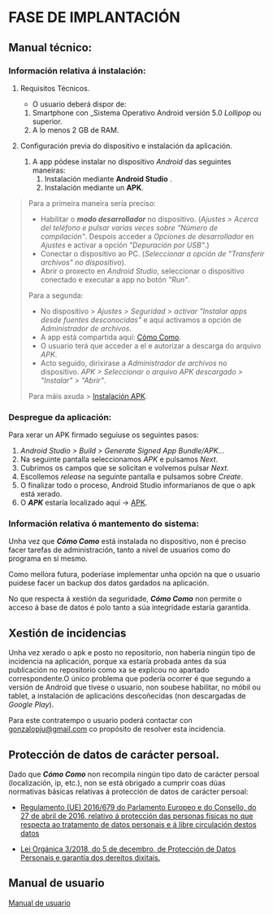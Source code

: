 # FASE DE IMPLANTACIÓN

## Manual técnico:

### Información relativa á instalación: 

1. Requisitos Técnicos.
   
   * O usuario deberá dispor de:
   1. Smartphone con _Sistema Operativo Android versión 5.0 _Lollipop_ ou superior.
   2. A lo menos 2 GB de RAM.

2. Configuración previa do dispositivo e instalación da aplicación.
   1. A app pódese instalar no dispositivo _Android_ das seguintes maneiras:
      1. Instalación mediante **Android Studio** .
      2. Instalación mediante un **APK**.
>
> Para a primeira maneira sería preciso:
>
> - Habilitar o ***modo desarrollador*** no dispositivo. (_Ajustes > Acerca del teléfono e pulsar varias veces sobre "Número de compilación"_. Despois acceder a _Opciones de desarrollador_ en _Ajustes_ e activar a opción _"Depuración por USB"_.)
> - Conectar o dispositivo ao PC. (_Seleccionar a opción de "Transferir archivos" no dispositivo_).
> - Abrir o proxecto en _Android Studio_, seleccionar o dispositivo conectado e executar a app no botón _"Run"_.
>
> Para a segunda:
> - No dispositivo > _Ajustes > Seguridad > activar "Instalar apps desde fuentes desconocidas"_ e aquí activamos a opción de _Administrador de archivos_.
> - A app está compartida aquí:  [Cómo Como](https://drive.google.com/file/d/1Da1_i35HH3dl-YrOaDPx7j1loZjIdBOE/view?usp=drive_link).
> - O usuario terá que acceder a el e autorizar a descarga do arquivo _APK_.
> - Acto seguido, dirixirase a _Administrador de archivos_ no dispositivo. _APK > Seleccionar o arquivo _APK_ descargado > "Instalar" > "Abrir"_.
> 
>Para máis axuda > [Instalación APK](https://www.youtube.com/shorts/gk8HCbpTRV8).
>

### Despregue da aplicación:

Para xerar un APK firmado seguiuse os seguintes pasos:

   1. _Android Studio > Build > Generate Signed App Bundle/APK..._
   2. Na seguinte pantalla seleccionamos _APK_ e pulsamos _Next_.
   3. Cubrimos os campos que se solicitan e volvemos pulsar _Next_.
   4. Escollemos _release_ na seguinte pantalla e pulsamos sobre _Create_.
   5. O finalizar todo o proceso, Android Studio informaríanos de que o apk está xerado.
   6. O ***APK*** estaría localizado aquí -> [APK](../../ComoComo/app/release/app-release.apk).

### Información relativa ó mantemento do sistema: 

Unha vez que ***Cómo Como*** está instalada no dispositivo, non é preciso facer tarefas de administración, tanto a nivel de usuarios como do programa en si mesmo.

Como mellora futura, poderíase implementar unha opción na que o usuario puidese facer un backup dos datos gardados na aplicación.

No que respecta á xestión da seguridade, ***Cómo Como*** non permite o acceso á base de datos é polo tanto a súa integridade estaría garantida.

## Xestión de incidencias

Unha vez xerado o apk e posto no repositorio, non habería ningún tipo de incidencia na aplicación, porque xa estaría probada antes da súa publicación no repositorio como xa se explicou no apartado correspondente.O único problema que podería ocorrer é que segundo a versión de Android que tivese o usuario, non soubese habilitar, no móbil ou tablet, a instalación de aplicacións descoñecidas (non descargadas de _Google Play_).

Para este contratempo o usuario poderá contactar con [gonzalopju@gmail.com](mailto:gonzalopju@gmail.com) co propósito de resolver esta incidencia.

## Protección de datos de carácter persoal.

Dado que ***Cómo Como*** non recompila ningún tipo dato de carácter persoal (localización, ip, etc.), non se está obrigado a cumprir coas dúas normativas básicas relativas á protección de datos de carácter persoal:

- [Regulamento (UE) 2016/679 do Parlamento Europeo e do Consello, do 27 de abril de 2016, relativo á protección das personas físicas no que respecta ao tratamento de datos personais e á libre circulación destos datos](https://www.boe.es/buscar/doc.php?id=DOUE-L-2016-80807)

- [Lei Orgánica 3/2018, do 5 de decembro, de Protección de Datos Personais e garantía dos dereitos dixitais.](https://www.boe.es/buscar/act.php?id=BOE-A-2018-16673)

## Manual de usuario

[Manual de usuario](../diagramas/Manual_Usuario.pdf)



